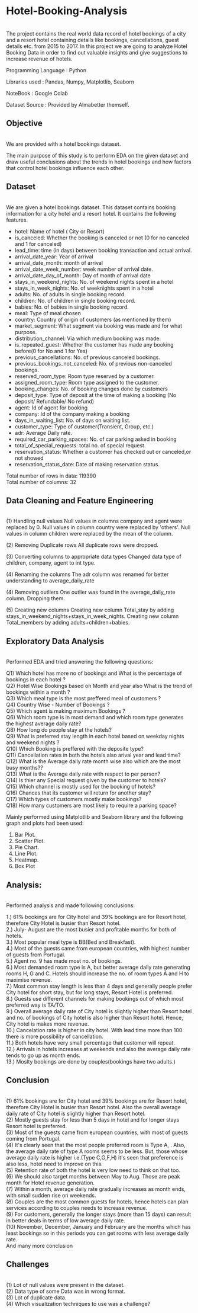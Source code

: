<h1>Hotel-Booking-Analysis</h1><br>
The project contains the real world data record of hotel bookings of a city and a resort hotel containing details like bookings, cancellations, guest details etc. from 2015 to 2017. In this project we are going to analyze Hotel Booking Data in order to find out valuable insights and give suggestions to increase revenue of hotels.<br>

Programming Language : Python

Libraries used : Pandas, Numpy, Matplotlib, Seaborn

NoteBook : Google Colab

Dataset Source : Provided by Almabetter themself.

<h2>Objective</h2><br>
We are provided with a hotel bookings dataset.

The main purpose of this study is to perform EDA on the given dataset and draw useful conclusions about the trends in hotel bookings and how factors that control hotel bookings influence each other.

<h2>Dataset</h2><br>
We are given a hotel bookings dataset. This dataset contains booking information for a city hotel and a resort hotel. It contains the following features.

- hotel: Name of hotel ( City or Resort)
- is_canceled: Whether the booking is canceled or not (0 for no canceled and 1 for canceled)
- lead_time: time (in days) between booking transaction and actual arrival.
- arrival_date_year: Year of arrival
- arrival_date_month: month of arrival
- arrival_date_week_number: week number of arrival date.
- arrival_date_day_of_month: Day of month of arrival date
- stays_in_weekend_nights: No. of weekend nights spent in a hotel
- stays_in_week_nights: No. of weeknights spent in a hotel
- adults: No. of adults in single booking record.
- children: No. of children in single booking record.
- babies: No. of babies in single booking record. 
- meal: Type of meal chosen 
- country: Country of origin of customers (as mentioned by them)
- market_segment: What segment via booking was made and for what purpose.
- distribution_channel: Via which medium booking was made.
- is_repeated_guest: Whether the customer has made any booking before(0 for No and 1 for Yes)
- previous_cancellations: No. of previous canceled bookings.
- previous_bookings_not_canceled: No. of previous non-canceled bookings.
- reserved_room_type: Room type reserved by a customer.
- assigned_room_type: Room type assigned to the customer.
- booking_changes: No. of booking changes done by customers
- deposit_type: Type of deposit at the time of making a booking (No deposit/ Refundable/ No refund)
- agent: Id of agent for booking
- company: Id of the company making a booking
- days_in_waiting_list: No. of days on waiting list.
- customer_type: Type of customer(Transient, Group, etc.)
- adr: Average Daily rate.
- required_car_parking_spaces: No. of car parking asked in booking
- total_of_special_requests: total no. of special request.
- reservation_status: Whether a customer has checked out or canceled,or not showed 
- reservation_status_date: Date of making reservation status.
  
Total number of rows in data: 119390<br>
Total number of columns: 32

<h2>Data Cleaning and Feature Engineering</h2><br>
(1) Handling null values
Null values in columns company and agent were replaced by 0.
Null values in column country were replaced by 'others'.
Null values in column children were replaced by the mean of the column.

(2) Removing Duplicate rows
All duplicate rows were dropped.

(3) Converting columns to appropriate data types
Changed data type of children, company, agent to int type.

(4) Renaming the columns
The adr column was renamed for better understanding to average_daily_rate

(4) Removing outliers
One outlier was found in the average_daily_rate column. Dropping them.

(5) Creating new columns
Creating new column Total_stay by adding stays_in_weekend_nights+stays_in_week_nights.
Creating new column Total_members by adding adults+children+babies.

<h2>Exploratory Data Analysis</h2><br>
Performed EDA and tried answering the following questions:

 Q1) Which hotel has more no of bookings and What is the  percentage of bookings in each hotel ?<br>
 Q2) Hotel Wise Bookings based on Month and year also What is the trend of bookings within a month ?<br>
 Q3) Which meal type is the  most preffered meal of customers ?<br>
 Q4) Country Wise - Number of Bookings ?<br>
 Q5) Which agent is making maximum Bookings ?<br>
 Q6) Which room type is in most demand and which room type generates the  highest average daily rate?<br>
 Q8) How long do people stay at the hotels?<br>
 Q9) What is preferred stay length in each hotel based on weekday nights and weekend nights ?<br>
 Q10) Which Booking is preffered with the deposite type?<br>
 Q11) Cancellation rates in both the hotels also arival year and  lead time?<br>
 Q12) What is the Average daily rate month wise also which are the most busy months??<br>
 Q13) What is the Average daily rate with respect to per person?<br>
 Q14) Is thier any Special request given by the customer to hotels?<br>
 Q15) Which channel is mostly used for the booking of hotels? <br>
 Q16) Chances that its customer will return for another stay?<br>
 Q17) Which types of customers mostly make bookings?<br>
 Q18) How many customers are most likely to require a parking space?<br>
 
Mainly performed using Matplotlib and Seaborn library and the following graph and plots had been used:
1) Bar Plot.
2) Scatter Plot.
3) Pie Chart.
4) Line Plot.
5) Heatmap.
6) Box Plot

<h2>Analysis:</h2><br>
Performed analysis and made following conclusions:

 1.) 61% bookings are for City hotel and 39% bookings are for Resort hotel, therefore City Hotel is busier than Resort hotel. <br>
 2.) July- August are the most busier and profitable months for both of hotels.  <br>
 3.) Most popular meal type is BB(Bed and Breakfast).<br>
 4.) Most of the guests came from european countries, with highest number of guests from Portugal.<br>
 5.) Agent no. 9 has made most no. of bookings.<br>
 6.) Most demanded room type is A, but better average daily rate generating rooms H, G and C. Hotels should increase the no. of room types A and H to maximise revenue.<br>
 7.) Most common stay length is less than 4 days and generally people prefer City hotel for short stay, but for long stays, Resort Hotel is preferred.<br>
 8.) Guests use different channels for making bookings out of which most preferred way is TA/TO.<br> 
 9.) Overall average daily rate of City hotel is slightly higher than Resort hotel and no. of bookings of City hotel is also higher than Resort hotel. Hence, City hotel is makes more revenue.<br>
 10.) Cancelation rate is higher in city hotel. With lead time more than 100 there is more possibility of cancellation.<br>
 11.) Both hotels have very small percentage that customer will repeat.<br>
 12.) Arrivals in hotels increases at weekends and also the average daily rate tends to go up as month ends. <br>
 13.) Moslty bookings are done by couples(bookings have two adults.)<br>
 
<h2>Conclusion</h2><br>
(1) 61% bookings are for City hotel and 39% bookings are for Resort hotel, therefore City Hotel is busier than Resort hotel. Also the overall average daily rate of City hotel is slightly higher than Resort hotel.<br>
(2) Mostly guests stay for less than 5 days in hotel and for longer stays Resort hotel is preferred.<br>
(3) Most of the guests came from european countries, with most of guests coming from Portugal.<br>
(4) It's clearly seen that the most people preferred room is Type A, . Also, the average daily rate of type A rooms seems to be less. But, those whose average daily rate is higher i.e.(Type C,G,F,H) it's seen that preference is also less, hotel need to improve on this.<br>
(5) Retention rate of both the hotel is very low need to think on that too.<br>
(6) We should also target months between May to Aug. Those are peak month for Hotel revenue generation. <br>
(7) Within a month, average daily rate gradually increases as month ends, with small sudden rise on weekends.<br>
(8) Couples are the most common guests for hotels, hence hotels can plan services according to couples needs to increase revenue.<br>
(9) For customers, generally the longer stays (more than 15 days) can result in better deals in terms of low average daily rate.<br>
(10) November, December, January and February are the months which has least bookings so in this periods you can get rooms with less average daily rate.<br>
And many more conclusion

<h2>Challenges</h2><br>
(1) Lot of null values were present in the dataset.<br>
(2) Data type of some Data was in wrong format.<br>
(3) Lot of duplicate data.<br>
(4) Which visualization techniques to use was a challenge?<br>
